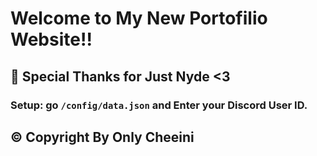 # Welcome to My New Portofilio Website!!
## 🥰 Special Thanks for Just Nyde <3



### Setup: go `/config/data.json` and Enter your **Discord User ID**.

## ©️ Copyright By Only Cheeini